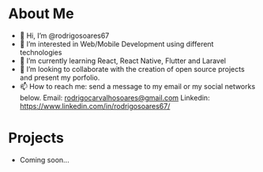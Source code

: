 # About Me

- 👋 Hi, I’m @rodrigosoares67
- 👀 I’m interested in Web/Mobile Development using different technologies
- 🌱 I’m currently learning React, React Native, Flutter and Laravel
- 💞️ I’m looking to collaborate with the creation of open source projects and present my porfolio.
- 📫 How to reach me: send a message to my email or my social networks below.
  Email: rodrigocarvalhosoares@gmail.com
  Linkedin: https://www.linkedin.com/in/rodrigosoares67/
 
# Projects

- Coming soon...

<!---
rodrigosoares67/rodrigosoares67 is a ✨ special ✨ repository because its `README.md` (this file) appears on your GitHub profile.
You can click the Preview link to take a look at your changes.
--->
